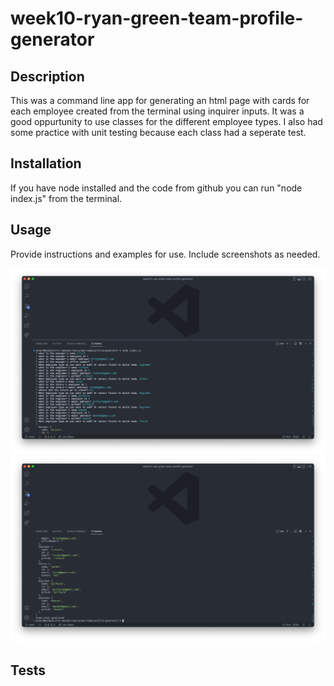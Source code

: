 # week10-ryan-green-team-profile-generator

## Description

This was a command line app for generating an html page with cards for each employee created from the terminal using inquirer inputs. It was a good oppurtunity to use classes for the different employee types. I also had some practice with unit testing because each class had a seperate test.

## Installation

If you have node installed and the code from github you can run "node index.js" from the terminal.

## Usage

Provide instructions and examples for use. Include screenshots as needed.

![alt text](assets/images/screen1.png)
![alt text](assets/images/screen2.png)

## Tests
